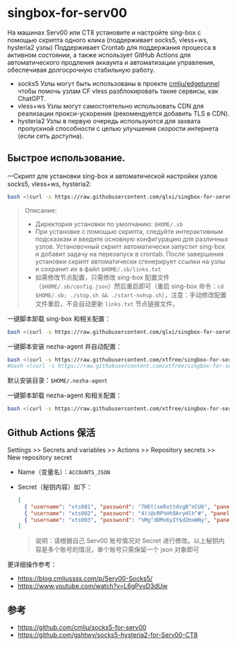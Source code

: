 # singbox-for-serv00

На машинах Serv00 или CT8 установите и настройте sing-box с помощью скрипта одного клика (поддерживает socks5, vless+ws, hysteria2 узлы)
Поддерживает Crontab для поддержания процесса в активном состоянии, а также использует GitHub Actions для автоматического продления аккаунта и автоматизации управления, обеспечивая долгосрочную стабильную работу.

- socks5 Узлы могут быть использованы в проекте [cmliu/edgetunnel](https://github.com/cmliu/edgetunnel) чтобы помочь узлам CF vless разблокировать такие сервисы, как ChatGPT.
- vless+ws Узлы могут самостоятельно использовать CDN для реализации прокси-ускорения (рекомендуется добавить TLS в CDN).
- hysteria2 Узлы в первую очередь используются для захвата пропускной способности с целью улучшения скорости интернета (если сеть доступна).


## Быстрое использование.

一Скрипт для установки sing-box и автоматической настройки узлов socks5, vless+ws, hysteria2:

```bash
bash <(curl -s https://raw.githubusercontent.com/qlxi/singbox-for-serv00/refs/heads/main/singbox/singbox_install.sh)
```

> Описание:
>
> - Директория установки по умолчанию: `$HOME/.sb`
> - При установке с помощью скрипта, следуйте интерактивным подсказкам и введите основную конфигурацию для различных узлов. Установочный скрипт автоматически запустит sing-box и добавит задачу на перезапуск в crontab. После завершения установки скрипт автоматически сгенерирует ссылки на узлы и сохранит их в файл `$HOME/.sb/links.txt`
> - 如需修改节点配置，只需修改 sing-box 配置文件（`$HOME/.sb/config.json`）然后重启即可（重启  sing-box 命令：`cd $HOME/.sb; ./stop.sh && ./start-nohup.sh`），注意：手动修改配置文件重启，不会自动更新 `links.txt` 节点链接文件。

一键脚本卸载 sing-box 和相关配置：

```bash
bash <(curl -s https://raw.githubusercontent.com/qlxi/singbox-for-serv00/refs/heads/main/singbox/singbox_uninstall.sh)
```


一键脚本安装 nezha-agent 并自动配置：

```bash
bash <(curl -s https://raw.githubusercontent.com/xtfree/singbox-for-serv00/main/nezha/nezha_install.sh)
#bash <(curl -s https://raw.githubusercontent.com/xtfree/singbox-for-serv00/refs/heads/main/nezha/nezha_install.sh)
```

默认安装目录：`$HOME/.nezha-agent`

一键脚本卸载 nezha-agent 和相关配置：

```bash
bash <(curl -s https://raw.githubusercontent.com/xtfree/singbox-for-serv00/main/nezha/nezha_uninstall.sh)
```




## Github Actions 保活

Settings >> Secrets and variables >> Actions >> Repository secrets >> New repository secret
- Name（变量名）：`ACCOUNTS_JSON`
- Secret（秘钥内容）如下：

    ```json
    [
      { "username": "xts001", "password": "7HEt(xeRxttdvgB^nCU6", "panel": "panel4.serv00.com", "ssh": "s4.serv00.com" },
      { "username": "xts002", "password": "4))@cRP%Ht8AryHlh^#", "panel": "panel7.serv00.com", "ssh": "s7.serv00.com" },
      { "username": "xts003", "password": "%Mg^dDMo6yIY$dZmxWNy", "panel": "panel.ct8.pl", "ssh": "s1.ct8.pl" }
    ]
    ```
    
    > 说明：请根据自己 Serv00 账号情况对 Secret 进行修改。以上秘钥内容是多个账号的情况，单个账号只需保留一个 json 对象即可

更详细操作参考：

- https://blog.cmliussss.com/p/Serv00-Socks5/
- https://www.youtube.com/watch?v=L6gPyyD3dUw

## 参考

- https://github.com/cmliu/socks5-for-serv00
- https://github.com/gshtwy/socks5-hysteria2-for-Serv00-CT8
